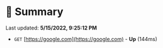 # 📖 Summary
Last updated: **5/15/2022, 9:25:12 PM**

- `GET` [https://google.com](https://google.com) - **Up** (144ms)
